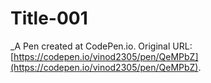 # Title-001
 _A Pen created at CodePen.io. Original URL: [https://codepen.io/vinod2305/pen/QeMPbZ](https://codepen.io/vinod2305/pen/QeMPbZ).

 